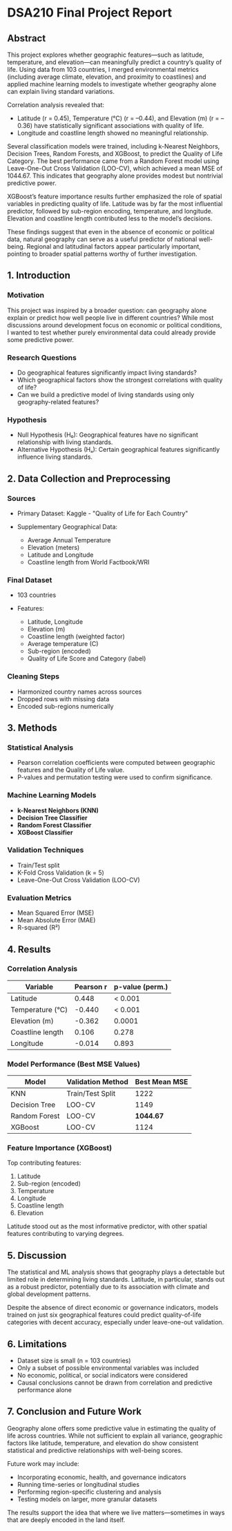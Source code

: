 # DSA210 Final Project Report

## Abstract

This project explores whether geographic features—such as latitude, temperature, and elevation—can meaningfully predict a country’s quality of life. Using data from 103 countries, I merged environmental metrics (including average climate, elevation, and proximity to coastlines) and applied machine learning models to investigate whether geography alone can explain living standard variations.

Correlation analysis revealed that:

* Latitude (r = 0.45), Temperature (°C) (r = –0.44), and Elevation (m) (r = –0.36) have statistically significant associations with quality of life.
* Longitude and coastline length showed no meaningful relationship.

Several classification models were trained, including k-Nearest Neighbors, Decision Trees, Random Forests, and XGBoost, to predict the Quality of Life Category. The best performance came from a Random Forest model using Leave-One-Out Cross Validation (LOO-CV), which achieved a mean MSE of 1044.67. This indicates that geography alone provides modest but nontrivial predictive power.

XGBoost’s feature importance results further emphasized the role of spatial variables in predicting quality of life. Latitude was by far the most influential predictor, followed by sub-region encoding, temperature, and longitude. Elevation and coastline length contributed less to the model’s decisions.

These findings suggest that even in the absence of economic or political data, natural geography can serve as a useful predictor of national well-being. Regional and latitudinal factors appear particularly important, pointing to broader spatial patterns worthy of further investigation.

## 1. Introduction

### Motivation

This project was inspired by a broader question: can geography alone explain or predict how well people live in different countries? While most discussions around development focus on economic or political conditions, I wanted to test whether purely environmental data could already provide some predictive power.

### Research Questions

* Do geographical features significantly impact living standards?
* Which geographical factors show the strongest correlations with quality of life?
* Can we build a predictive model of living standards using only geography-related features?

### Hypothesis

* Null Hypothesis (H₀): Geographical features have no significant relationship with living standards.
* Alternative Hypothesis (Hₐ): Certain geographical features significantly influence living standards.

## 2. Data Collection and Preprocessing

### Sources

* Primary Dataset: Kaggle - "Quality of Life for Each Country"
* Supplementary Geographical Data:

  * Average Annual Temperature
  * Elevation (meters)
  * Latitude and Longitude
  * Coastline length from World Factbook/WRI

### Final Dataset

* 103 countries
* Features:

  * Latitude, Longitude
  * Elevation (m)
  * Coastline length (weighted factor)
  * Average temperature (C)
  * Sub-region (encoded)
  * Quality of Life Score and Category (label)

### Cleaning Steps

* Harmonized country names across sources
* Dropped rows with missing data
* Encoded sub-regions numerically

## 3. Methods

### Statistical Analysis

* Pearson correlation coefficients were computed between geographic features and the Quality of Life value.
* P-values and permutation testing were used to confirm significance.

### Machine Learning Models

* **k-Nearest Neighbors (KNN)**
* **Decision Tree Classifier**
* **Random Forest Classifier**
* **XGBoost Classifier**

### Validation Techniques

* Train/Test split
* K-Fold Cross Validation (k = 5)
* Leave-One-Out Cross Validation (LOO-CV)

### Evaluation Metrics

* Mean Squared Error (MSE)
* Mean Absolute Error (MAE)
* R-squared (R²)

## 4. Results

### Correlation Analysis

| Variable         | Pearson r | p-value (perm.) |
| ---------------- | --------- | --------------- |
| Latitude         | 0.448     | < 0.001         |
| Temperature (°C) | -0.440    | < 0.001         |
| Elevation (m)    | -0.362    | 0.0001          |
| Coastline length | 0.106     | 0.278           |
| Longitude        | -0.014    | 0.893           |

### Model Performance (Best MSE Values)

| Model         | Validation Method | Best Mean MSE |
| ------------- | ----------------- | ------------- |
| KNN           | Train/Test Split  | 1222          |
| Decision Tree | LOO-CV            | 1149          |
| Random Forest | LOO-CV            | **1044.67**   |
| XGBoost       | LOO-CV            | 1124          |

### Feature Importance (XGBoost)

Top contributing features:

1. Latitude
2. Sub-region (encoded)
3. Temperature
4. Longitude
5. Coastline length
6. Elevation

Latitude stood out as the most informative predictor, with other spatial features contributing to varying degrees.

## 5. Discussion

The statistical and ML analysis shows that geography plays a detectable but limited role in determining living standards. Latitude, in particular, stands out as a robust predictor, potentially due to its association with climate and global development patterns.

Despite the absence of direct economic or governance indicators, models trained on just six geographical features could predict quality-of-life categories with decent accuracy, especially under leave-one-out validation.

## 6. Limitations

* Dataset size is small (n = 103 countries)
* Only a subset of possible environmental variables was included
* No economic, political, or social indicators were considered
* Causal conclusions cannot be drawn from correlation and predictive performance alone

## 7. Conclusion and Future Work

Geography alone offers some predictive value in estimating the quality of life across countries. While not sufficient to explain all variance, geographic factors like latitude, temperature, and elevation do show consistent statistical and predictive relationships with well-being scores.

Future work may include:

* Incorporating economic, health, and governance indicators
* Running time-series or longitudinal studies
* Performing region-specific clustering and analysis
* Testing models on larger, more granular datasets

The results support the idea that where we live matters—sometimes in ways that are deeply encoded in the land itself.

